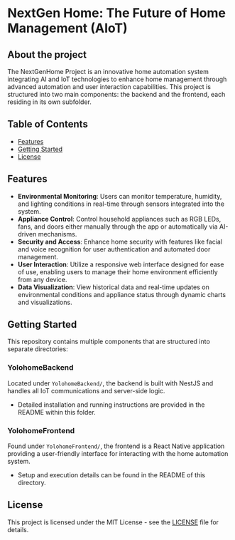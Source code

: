 # NextGen Home: The Future of Home Management (AIoT)

## About the project

The NextGenHome Project is an innovative home automation system integrating AI and IoT technologies to enhance home management through advanced automation and user interaction capabilities. This project is structured into two main components: the backend and the frontend, each residing in its own subfolder.

## Table of Contents
- [Features](#Features)
- [Getting Started](#Getting-Started)
- [License](#license)

## Features
- **Environmental Monitoring**: Users can monitor temperature, humidity, and lighting conditions in real-time through sensors integrated into the system.
- **Appliance Control**: Control household appliances such as RGB LEDs, fans, and doors either manually through the app or automatically via AI-driven mechanisms.
- **Security and Access**: Enhance home security with features like facial and voice recognition for user authentication and automated door management.
- **User Interaction**: Utilize a responsive web interface designed for ease of use, enabling users to manage their home environment efficiently from any device.
- **Data Visualization**: View historical data and real-time updates on environmental conditions and appliance status through dynamic charts and visualizations.

## Getting Started
This repository contains multiple components that are structured into separate directories:

### YolohomeBackend
Located under `YolohomeBackend/`, the backend is built with NestJS and handles all IoT communications and server-side logic.
- Detailed installation and running instructions are provided in the README within this folder.

### YolohomeFrontend
Found under `YolohomeFrontend/`, the frontend is a React Native application providing a user-friendly interface for interacting with the home automation system.
- Setup and execution details can be found in the README of this directory.



## License
This project is licensed under the MIT License - see the [LICENSE](LICENSE.md) file for details.
